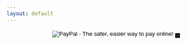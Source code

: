```yaml
---
layout: default
---
```


<form action="https://www.paypal.com/cgi-bin/webscr" method="post" style="text-align: center; " mce_style="text-align: center; ">
<input type="hidden" name="cmd" value="_s-xclick">
<input type="hidden" name="hosted_button_id" value="TNVXRPWR5SLLS">
<input type="image" src="https://www.paypalobjects.com/en_US/i/btn/btn_donateCC_LG.gif" mce_src="https://www.paypalobjects.com/en_US/i/btn/btn_donateCC_LG.gif" border="0" name="submit" alt="PayPal - The safer, easier way to pay online!">
<img alt="" border="5" src="https://www.paypalobjects.com/en_US/i/scr/pixel.gif" mce_src="https://www.paypalobjects.com/en_US/i/scr/pixel.gif" width="1" height="1">
</form>
